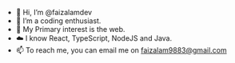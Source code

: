 - 👋 Hi, I’m @faizalamdev
- 👀 I’m a coding enthusiast.
- 🌱 My Primary interest is the web.
- ☁️ I know React, TypeScript, NodeJS and Java.
- 📫 To reach me, you can email me on faizalam9883@gmail.com

<!---
faizalam5552/faizalam5552 is a ✨ special ✨ repository because its `README.md` (this file) appears on your GitHub profile.
You can click the Preview link to take a look at your changes.
--->
